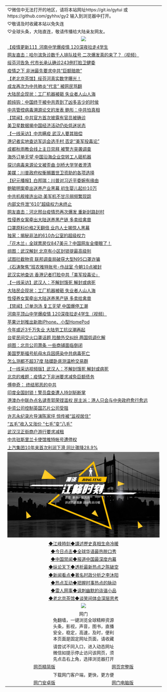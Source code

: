  <table>
 
<tr>
<td colspan="2" align=left>
♡微信中无法打开的地区，请将本站网址https://git.io/gytui 或 https://github.com/gyhhx/gy2 输入到浏览器中打开。 
 </td>
</tr>
 <tr>
 <td colspan="2" align=left>
♡敬请及时收藏本站以免失连
 </td>
   <tr>
<td colspan="2" align=left>
♡全球头条，大陆直连，敬请传播给大陆亲友网友。
 </td>
</tr>
 
 <tr>
    <td colspan="2" align=center><img src="https://cdn.jsdelivr.net/gh/gyoupiodf/im1/%E7%BD%91%E9%97%A8%E6%96%B0%E9%97%BB1.jpg"></td>
 </tr>

<tr><td colspan="2" align="left"><a href="https://xfine.casa/?name=c1156142&key=exgxucyqmkwgvwch&from=gy">【疫情更新11】河南中学爆疫情 120深夜拉走4学生</a></td></tr>
<tr><td colspan="2" align="left"><a href="https://xfine.casa/?name=c1156544&key=exgxucyqmkwgvwch&from=gy">网友直击：哈尔滨急诊数千人排队挂号  二次爆发真的来了？（视频）</a></td></tr>
<tr><td colspan="2" align="left"><a href="https://xfine.casa/?name=c1156527&key=exgxucyqmkwgvwch&from=gy">绥芬河告急 代市长承认确诊243例打脸卫健委</a></td></tr>
<tr><td colspan="2" align="left"><a href="https://xfine.casa/?name=c1156540&key=exgxucyqmkwgvwch&from=gy">疫情之下 非洲最先要求中共“巨额赔款”</a></td></tr>
<tr><td colspan="2" align="left"><a href="https://xfine.casa/?name=c1156493&key=exgxucyqmkwgvwch&from=gy">【老北京茶馆】绥芬河真实数字曝光！</a></td></tr>
<tr><td colspan="2" align="left"><a href="https://xfine.casa/?name=c1156534&key=exgxucyqmkwgvwch&from=gy">成龙再次为中共肺炎“代言” 被网民骂翻</a></td></tr>
<tr><td colspan="2" align="left"><a href="https://xfine.casa/?name=c1156460&key=exgxucyqmkwgvwch&from=gy">大陆民企现状：工厂机器被砸 失业者人山人海</a></td></tr>
<tr><td colspan="2" align="left"><a href="https://xfine.casa/?name=c1156503&key=exgxucyqmkwgvwch&from=gy">颜纯钩：中国终于被中共弄到了凶多吉少的时侯</a></td></tr>
<tr><td colspan="2" align="left"><a href="https://xfine.casa/?name=c1156522&key=exgxucyqmkwgvwch&from=gy">中共管控病毒溯源论文的发表 鲍彤：中共怕真相</a></td></tr>
<tr><td colspan="2" align="left"><a href="https://xfine.casa/?name=c1156546&key=exgxucyqmkwgvwch&from=gy">【禁闻】中共官方首次披露有官员被确诊</a></td></tr>
<tr><td colspan="2" align="left"><a href="https://xfine.casa/?name=c1156529&key=exgxucyqmkwgvwch&from=gy">美卫星数据揭中国经济活动仍处低迷状态</a></td></tr>
<tr><td colspan="2" align="left"><a href="https://xfine.casa/?name=c1156539&key=exgxucyqmkwgvwch&from=gy">【一线采访】中共瞒疫 武汉人要其赔偿</a></td></tr>
<tr><td colspan="2" align="left"><a href="https://xfine.casa/?name=c1156545&key=exgxucyqmkwgvwch&from=gy">港记者实地查访军运会选手村 否定“美军投毒论”</a></td></tr>
<tr><td colspan="2" align="left"><a href="https://xfine.casa/?name=c1156523&key=exgxucyqmkwgvwch&from=gy">成都秋雨教会线上主日崇拜 被警方突袭调查</a></td></tr>
<tr><td colspan="2" align="left"><a href="https://xfine.casa/?name=c1156516&key=exgxucyqmkwgvwch&from=gy">海外订单无望 中国沿海企业空转工人砸机器</a></td></tr>
<tr><td colspan="2" align="left"><a href="https://xfine.casa/?name=c1156531&key=exgxucyqmkwgvwch&from=gy">探讨病毒来源论文被歪曲 剑桥大学学者澄清</a></td></tr>
<tr><td colspan="2" align="left"><a href="https://xfine.casa/?name=c1156526&key=exgxucyqmkwgvwch&from=gy">美媒：川普政府权衡搁置世卫资助的各项选择</a></td></tr>
<tr><td colspan="2" align="left"><a href="https://xfine.casa/?name=c1156490&key=exgxucyqmkwgvwch&from=gy">【纪元播报】白邦瑞：川普对习近平委婉有缘由</a></td></tr>
<tr><td colspan="2" align="left"><a href="https://xfine.casa/?name=c1156543&key=exgxucyqmkwgvwch&from=gy">鲍毓明案牵出送养产业黑幕 初生婴儿起价10万</a></td></tr>
<tr><td colspan="2" align="left"><a href="https://xfine.casa/?name=c1156520&key=exgxucyqmkwgvwch&from=gy">中共机舰接连出动 美军机不甘示弱频繁现踪</a></td></tr>
<tr><td colspan="2" align="left"><a href="https://xfine.casa/?name=c1156447&key=exgxucyqmkwgvwch&from=gy">内部文件泄“610”超级权力未终止</a></td></tr>
<tr><td colspan="2" align="left"><a href="https://xfine.casa/?name=c1156556&key=exgxucyqmkwgvwch&from=gy">网友直击：河北邢台疫情恐再次爆发  重新封路封村</a></td></tr>
<tr><td colspan="2" align="left"><a href="https://xfine.casa/?name=c1156458&key=exgxucyqmkwgvwch&from=gy">性侵养女案牵出大陆送养黑产链 多卖给禽兽</a></td></tr>
<tr><td colspan="2" align="left"><a href="https://xfine.casa/?name=c1156525&key=exgxucyqmkwgvwch&from=gy">口罩原料价格2天翻倍 业内人士揭惊人黑幕</a></td></tr>
<tr><td colspan="2" align="left"><a href="https://xfine.casa/?name=c1156530&key=exgxucyqmkwgvwch&from=gy">独家：揭秘非法的610办公室的超级权力</a></td></tr>
<tr><td colspan="2" align="left"><a href="https://xfine.casa/?name=c1156481&key=exgxucyqmkwgvwch&from=gy">「花木兰」全球票房仅847美元？中国网友全傻眼了！</a></td></tr>
<tr><td colspan="2" align="left"><a href="https://xfine.casa/?name=c1156489&key=exgxucyqmkwgvwch&from=gy">组图：武汉解封 北京有小区封锁提最高级别</a></td></tr>
<tr><td colspan="2" align="left"><a href="https://xfine.casa/?name=c1156541&key=exgxucyqmkwgvwch&from=gy">试图拦截物资 联邦调查局破获大型N95口罩诈骗</a></td></tr>
<tr><td colspan="2" align="left"><a href="https://xfine.casa/?name=c1156494&key=exgxucyqmkwgvwch&from=gy">《石涛聚焦“班农推特账号-作战室 今朝10点被封</a></td></tr>
<tr><td colspan="2" align="left"><a href="https://xfine.casa/?name=c1156485&key=exgxucyqmkwgvwch&from=gy">武汉实地查访 香港记者打脸中共「美军投毒论」</a></td></tr>
<tr><td colspan="2" align="left"><a href="https://xfine.casa/?name=c1156537&key=exgxucyqmkwgvwch&from=gy">【一线采访】武汉人：不解封饿死 解封或病死</a></td></tr>
<tr><td colspan="2" align="left"><a href="https://xfine.casa/?name=c1156561&key=exgxucyqmkwgvwch&from=gy">大陆民企现状：工厂机器被砸 失业者人山人海</a></td></tr>
<tr><td colspan="2" align="left"><a href="https://xfine.casa/?name=c1156564&key=exgxucyqmkwgvwch&from=gy">性侵养女案牵出大陆送养黑产链 多卖给禽兽</a></td></tr>
<tr><td colspan="2" align="left"><a href="https://xfine.casa/?name=c1156491&key=exgxucyqmkwgvwch&from=gy">【禁闻】订单泡汤 复工无望 中国爆停工潮</a></td></tr>
<tr><td colspan="2" align="left"><a href="https://xfine.casa/?name=c1156555&key=exgxucyqmkwgvwch&from=gy">河南平顶山中学爆疫情 120深夜拉走4学生（视频）</a></td></tr>
<tr><td colspan="2" align="left"><a href="https://xfine.casa/?name=c1156519&key=exgxucyqmkwgvwch&from=gy">苹果计划推出新款iPhone、小型HomePod</a></td></tr>
<tr><td colspan="2" align="left"><a href="https://xfine.casa/?name=c1156448&key=exgxucyqmkwgvwch&from=gy">今年或近3千万失业 大陆劳工抗议潮再起</a></td></tr>
<tr><td colspan="2" align="left"><a href="https://xfine.casa/?name=c1156517&key=exgxucyqmkwgvwch&from=gy">台星民间交火口罩话题 险酿外交纠纷 两国低调化解</a></td></tr>
<tr><td colspan="2" align="left"><a href="https://xfine.casa/?name=c1156500&key=exgxucyqmkwgvwch&from=gy">组图：北京公司萧条 一些商铺面临倒闭</a></td></tr>
<tr><td colspan="2" align="left"><a href="https://xfine.casa/?name=c1156513&key=exgxucyqmkwgvwch&from=gy">美国罗斯福号航母水兵因感染中共病毒死亡</a></td></tr>
<tr><td colspan="2" align="left"><a href="https://xfine.casa/?name=c1156444&key=exgxucyqmkwgvwch&from=gy">怎么测都不超37度 陆媒卧底测温枪交易群</a></td></tr>
<tr><td colspan="2" align="left"><a href="https://xfine.casa/?name=c1156472&key=exgxucyqmkwgvwch&from=gy">【一线采访视频版】武汉人：不解封饿死 解封或病死</a></td></tr>
<tr><td colspan="2" align="left"><a href="https://xfine.casa/?name=c1156466&key=exgxucyqmkwgvwch&from=gy">北京的难题：疫情之下非洲要求减免巨额债务</a></td></tr>
<tr><td colspan="2" align="left"><a href="https://xfine.casa/?name=c1156473&key=exgxucyqmkwgvwch&from=gy">傅申奇： 终结邪恶的中共</a></td></tr>
<tr><td colspan="2" align="left"><a href="https://xfine.casa/?name=c1156487&key=exgxucyqmkwgvwch&from=gy">印度全国封锁！警员盘查遭人持剑斩断掌</a></td></tr>
<tr><td colspan="2" align="left"><a href="https://xfine.casa/?name=c1156532&key=exgxucyqmkwgvwch&from=gy">港澳办中联办点名谴责郭荣铿滥权 民主派：港人只会与中央政府愈行愈远</a></td></tr>
<tr><td colspan="2" align="left"><a href="https://xfine.casa/?name=c1156533&key=exgxucyqmkwgvwch&from=gy">中资公司控制英国芯片公司受阻</a></td></tr>
<tr><td colspan="2" align="left"><a href="https://xfine.casa/?name=c1156521&key=exgxucyqmkwgvwch&from=gy">许志永纪录片导演陈家坪 惊传被“监视居住”</a></td></tr>
<tr><td colspan="2" align="left"><a href="https://xfine.casa/?name=c1156492&key=exgxucyqmkwgvwch&from=gy">“五毛”收入又涨价 “七毛”变“八毛”</a></td></tr>
<tr><td colspan="2" align="left"><a href="https://xfine.casa/?name=c1156536&key=exgxucyqmkwgvwch&from=gy">武汉汉正街商户游行要求减租</a></td></tr>
<tr><td colspan="2" align="left"><a href="https://xfine.casa/?name=c1156496&key=exgxucyqmkwgvwch&from=gy">中共驻斯里兰卡使馆推特帐号遭停权</a></td></tr>
<tr><td colspan="2" align="left"><a href="https://xfine.casa/?name=c1156502&key=exgxucyqmkwgvwch&from=gy">上汽集团10年来首次利润下滑 同比骤降28.9%</a></td></tr>

 <tr>
   <td colspan="2" align=center><img src="https://github.com/gyoupiodf/im1/blob/master/jf-1.jpg"></td>
  </tr>
   <tr>
   <td colspan="2" align=center> 
<a href="https://xfine.casa/oo.aspx?name=c922850&key=exgxucyqmkwgvwch&from=gy&tag=9877">◆江峰時刻◆講述歷史真相生命冷暖</a><br/>
    </td>
  </tr>
   <tr>
   <td colspan="2" align=center> 
<a href="https://xfine.casa/oo.aspx?name=c816850&key=exgxucyqmkwgvwch&from=gy&tag=9877">◆今日点击◆全球华语最热脱口秀</a><br/>
    </td>
  </tr>
  <tr>
  <td colspan="2" align=center>
<a href="https://xfine.casa/oo.aspx?name=c816860&key=exgxucyqmkwgvwch&from=gy&tag=99733110">◆中国禁闻◆报道中国最深度内幕</a><br/>
   </tr>
  <tr>
     <td colspan="2" align=center>
<a href="https://xfine.casa/oo.aspx?name=c816855&key=exgxucyqmkwgvwch&from=gy&tag=997110">◆纵论天下◆透析最新热点之陈破空</a><br/>
   </tr>
   <tr>
      <td colspan="2" align=center>
<a href="https://xfine.casa/oo.aspx?name=c838308&key=exgxucyqmkwgvwch&from=gy&tag=9973110">◆新闻看点◆著名时政分析之李沐阳</a><br/>
   </tr>
   <tr>
     <td colspan="2" align=center>
<a href="https://xfine.casa/oo.aspx?name=c816852&key=exgxucyqmkwgvwch&from=gy&tag=9733110">◆热点互动◆把握时事热点的脉动</a><br/>
   </tr>
   <tr>
      <td colspan="2" align=center>
<a href="https://xfine.casa/oo.aspx?name=c816694&key=exgxucyqmkwgvwch&from=gy&tag=93310">◆雷人网事◆讽刺幽默的诙谐小品</a><br/>
   </tr>
   <tr>
    <td colspan="2" align=center>
<a href="https://xfine.casa/oo.aspx?name=c816650&key=exgxucyqmkwgvwch&from=gy&tag=9973110">◆老北京茶馆◆谈笑间体会深层思考</a><br/>
   </tr>
 <tr>
    <td colspan="2" align="center"><img src="https://gitlab.com/ogate2/up/raw/master/_/oGate65.jpg"/></td>
  </tr>
  <tr>
    <td colspan="2" align="center">网门<br/>免翻墙，一键浏览全球精粹资源<br/>头条，影视，声音，图书，直播<br/>安全，稳定，高速，及时，便利<br/>本页面是固定网址页面，请收藏</td>
  <tr>
  <tr>
    <td colspan="2" align="center">请尝试不同入口，进入动态网址<br/>微信如提示停止访问该网页，须<br/>先点击右上角，选择浏览器打开</td>
  <tr>  
  <tr>
    <td align="center"><a href="https://gitcdn.xyz/repo/otiny/up/master/show002.htm">网页精简版</a></td>
    <td align="center"><a href="https://gitcdn.xyz/repo/otiny/up/master/show001.htm">网页完整版</a></td>
  </tr>
  <tr>
    <td colspan="2" align="center">下载网门客户端，更快，更方便</td>
  <tr>
  <tr>
    <td align="center"><a href="https://raw.githubusercontent.com/opipe/up/master/oGatea.apk">网门安卓版</a></td>
    <td align="center"><a href="https://raw.githubusercontent.com/opipe/up/master/oGate.zip">网门电脑版</a></td>
  </tr>
</table>
